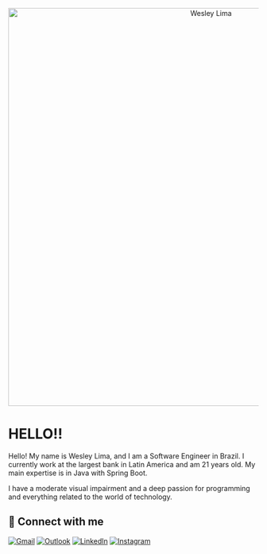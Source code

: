 <p align="center">
  <img src="https://iili.io/33izFEJ.webp" alt="Wesley Lima" width="800px">
</p>

#  HELLO‼️

Hello! My name is Wesley Lima, and I am a Software Engineer in Brazil. I currently work at the largest bank in Latin America and am 21 years old. My main expertise is in Java with Spring Boot.

I have a moderate visual impairment and a deep passion for programming and everything related to the world of technology.


## 🔗 Connect with me
[![Gmail](https://img.shields.io/badge/Gmail-EA4335?logo=gmail&logoColor=white&style=for-the-badge)](mailto:wesleyprofissional.07@gmail.com)
[![Outlook](https://img.shields.io/badge/Microsoft_Outlook-0078D4?logo=microsoft-outlook&logoColor=white&style=for-the-badge)](mailto:wesleyprofissional_07@outlook.com)
[![LinkedIn](https://img.shields.io/badge/linkedin-%230077B5.svg?style=for-the-badge&logo=linkedin&logoColor=white)](https://www.linkedin.com/in/wesley-lima-244405251/)
[![Instagram](https://img.shields.io/badge/Instagram-E4405F?logo=instagram&logoColor=white&style=for-the-badge)](https://www.instagram.com/yzzy_pack?igsh=MTFyYnYyODdyeG45Zw%3D%3D&utm_source=qr)


